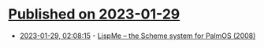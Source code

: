 # [Published on 2023-01-29](index.md)

* [2023-01-29, 02:08:15](https://news.ycombinator.com/item?id=34564155) - [LispMe – the Scheme system for PalmOS (2008)](http://www.lispme.de/lispme/index_en.html)
